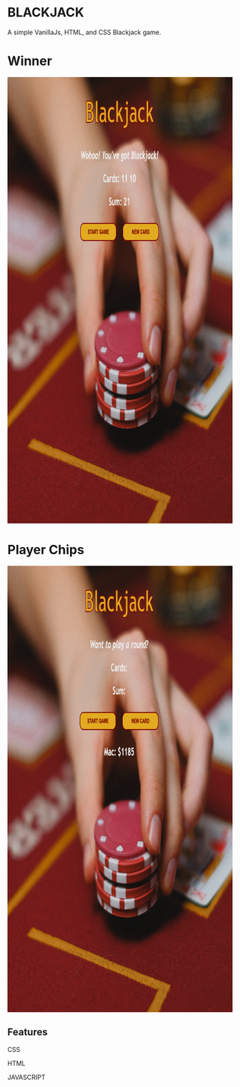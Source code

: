 # BLACKJACK

A simple VanillaJs, HTML, and CSS Blackjack game.

<h1>Winner</h1>
  <img src="img/winner.png" width="1000" height="1000" />
  <h1>Player Chips</h1>
  <img src="img/player.png" width="1000" height="1000" />

## Features

CSS

HTML

JAVASCRIPT
